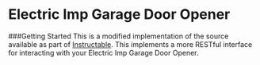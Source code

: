 # Electric Imp Garage Door Opener 

  
###Getting Started
This is a modified implementation of the source available as part of [Instructable](http://www.instructables.com/id/Electric-Imp-Garage-Door-Opener/).  This implements a more RESTful interface for interacting with your Electric Imp Garage Door Opener.